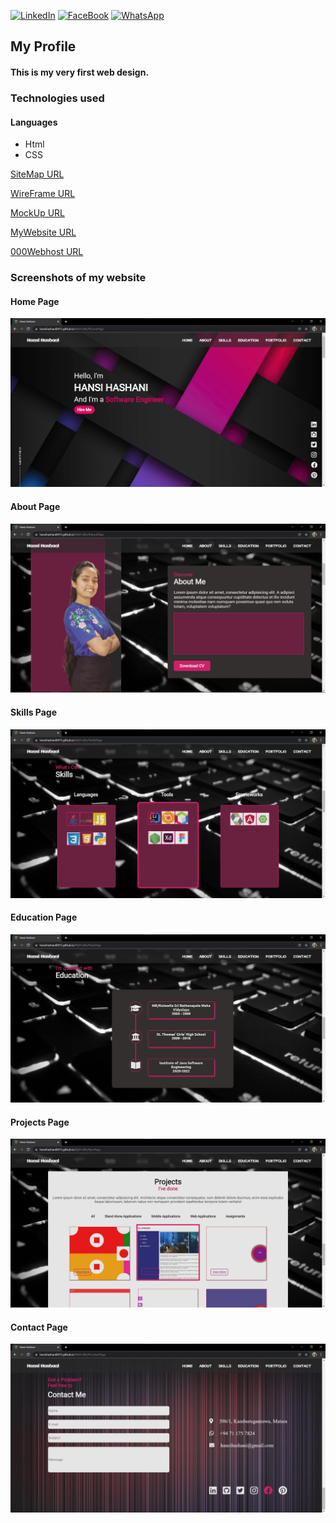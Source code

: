<div id="top"></div>

[![LinkedIn][linkedin-shield]][linkedin-url]
[![FaceBook][faceBook-shield]][faceBook-url]
[![WhatsApp][whatsApp-shield]][whatsApp-url]

[linkedin-shield]: https://img.shields.io/badge/-LinkedIn-black.svg?style=for-the-badge&logo=linkedin&colorB=555
[linkedin-url]: https://www.linkedin.com/in/hansi-hashani-8a2540203

[faceBook-shield]: https://img.shields.io/badge/Facebook-3498db?style=for-the-badge&logo=facebook&logoColor=white
[faceBook-url]: https://www.facebook.com/hansi.hashani.75

[whatsApp-shield]: https://img.shields.io/badge/WhatsApp-25D366?style=for-the-badge&logo=whatsapp&logoColor=white
[whatsApp-url]: https://wa.me/+94711757824

## My Profile
#### This is my very first web design.

### Technologies used
#### Languages
- Html
- CSS

[SiteMap URL](https://www.gloomaps.com/gNTVKlkgKw)

[WireFrame URL](https://wireframe.cc/Ts4v6S)

[MockUp URL](https://www.figma.com/file/vlvLvU61TGtfWcq58zYDFQ/MyProfile?node-id=0%3A1)

[MyWebsite URL](https://hansihashani0415.github.io/MyProfile/)

[000Webhost URL](https://hansihashani.000webhostapp.com/)

### Screenshots of my website

#### Home Page
![Screenshot](assests/images/home.jpg)
#### About Page
![Screenshot](assests/images/about.jpg)
#### Skills Page
![Screenshot](assests/images/akills.jpg)
#### Education Page
![Screenshot](assests/images/education.jpg)
#### Projects Page
![Screenshot](assests/images/projects.jpg)
#### Contact Page
![Screenshot](assests/images/contact.jpg)

